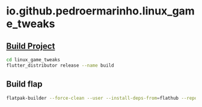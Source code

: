 # io.github.pedroermarinho.linux_game_tweaks

## [Build Project](https://github.com/pedroermarinho/linux_game_tweaks?tab=readme-ov-file#distribui%C3%A7%C3%A3o-do-aplicativo)

```bash
cd linux_game_tweaks
flutter_distributor release --name build
```

## Build flap

```bash
flatpak-builder --force-clean --user --install-deps-from=flathub --repo=repo --install builddir io.github.pedroermarinho.linux_game_tweaks.yml
```
